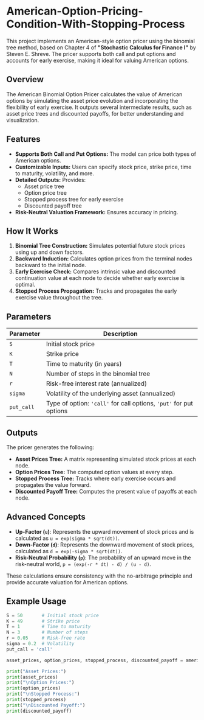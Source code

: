 # American-Option-Pricing-Condition-With-Stopping-Process

This project implements an American-style option pricer using the binomial tree method, based on Chapter 4 of **"Stochastic Calculus for Finance I"** by Steven E. Shreve. The pricer supports both call and put options and accounts for early exercise, making it ideal for valuing American options.

## Overview

The American Binomial Option Pricer calculates the value of American options by simulating the asset price evolution and incorporating the flexibility of early exercise. It outputs several intermediate results, such as asset price trees and discounted payoffs, for better understanding and visualization.

## Features

- **Supports Both Call and Put Options:** The model can price both types of American options.
- **Customizable Inputs:** Users can specify stock price, strike price, time to maturity, volatility, and more.
- **Detailed Outputs:** Provides:
  - Asset price tree
  - Option price tree
  - Stopped process tree for early exercise
  - Discounted payoff tree
- **Risk-Neutral Valuation Framework:** Ensures accuracy in pricing.

## How It Works

1. **Binomial Tree Construction:** Simulates potential future stock prices using up and down factors.
2. **Backward Induction:** Calculates option prices from the terminal nodes backward to the initial node.
3. **Early Exercise Check:** Compares intrinsic value and discounted continuation value at each node to decide whether early exercise is optimal.
4. **Stopped Process Propagation:** Tracks and propagates the early exercise value throughout the tree.

## Parameters

| Parameter  | Description                                                                 |
|------------|-----------------------------------------------------------------------------|
| `S`        | Initial stock price                                                        |
| `K`        | Strike price                                                               |
| `T`        | Time to maturity (in years)                                                |
| `N`        | Number of steps in the binomial tree                                       |
| `r`        | Risk-free interest rate (annualized)                                       |
| `sigma`    | Volatility of the underlying asset (annualized)                            |
| `put_call` | Type of option: `'call'` for call options, `'put'` for put options         |

## Outputs

The pricer generates the following:

- **Asset Prices Tree:** A matrix representing simulated stock prices at each node.
- **Option Prices Tree:** The computed option values at every step.
- **Stopped Process Tree:** Tracks where early exercise occurs and propagates the value forward.
- **Discounted Payoff Tree:** Computes the present value of payoffs at each node.

## Advanced Concepts

- **Up-Factor (`u`)**: Represents the upward movement of stock prices and is calculated as `u = exp(sigma * sqrt(dt))`.
- **Down-Factor (`d`)**: Represents the downward movement of stock prices, calculated as `d = exp(-sigma * sqrt(dt))`.
- **Risk-Neutral Probability (`p`)**: The probability of an upward move in the risk-neutral world, `p = (exp(-r * dt) - d) / (u - d)`.

These calculations ensure consistency with the no-arbitrage principle and provide accurate valuation for American options.

## Example Usage

```python
S = 50       # Initial stock price
K = 49       # Strike price
T = 1        # Time to maturity
N = 3        # Number of steps
r = 0.05     # Risk-free rate
sigma = 0.2  # Volatility
put_call = 'call'

asset_prices, option_prices, stopped_process, discounted_payoff = american_binomial_pricer(S, K, T, N, r, sigma, put_call)

print("Asset Prices:")
print(asset_prices)
print("\nOption Prices:")
print(option_prices)
print("\nStopped Process:")
print(stopped_process)
print("\nDiscounted Payoff:")
print(discounted_payoff)
